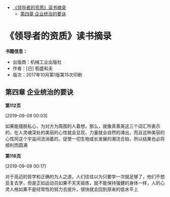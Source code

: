 
<!-- @import "[TOC]" {cmd="toc" depthFrom=1 depthTo=6 orderedList=false} -->

<!-- code_chunk_output -->

- [《领导者的资质》读书摘录](#领导者的资质读书摘录)
  - [第四章 企业统治的要诀](#第四章-企业统治的要诀)

<!-- /code_chunk_output -->

# 《领导者的资质》读书摘录

**书籍信息：**

- 出版商：机械工业出版社
- 作者：[日] 稻盛和夫
- 版次：2017年10月第1版第15次印刷

## 第四章 企业统治的要诀

**第112页** 

[2019-09-09 00:03]

如果能摆脱私心，为对方为周围的人着想，那么，就像真善美这三个词汇所表示的，在人灵魂深处的美丽的心性就会显现，力量就会自然的涌出，而且这种美丽的心性同这个宇宙间流淌着的，促使一切生物成长发展的潮流合拍，所以结果也必将顺利而圆满

**第116页** 

[2019-09-09 00:17]

对于高迈的哲学和正确的为人之道，人们往往以为只要学一次就足够了，他们不想反复去学，但是正如运动员如果不天天锻炼，就不能保持强健的身体一样，人的心灵人格如果不是经常性的努力去提升，很快就会回到原来的低水平上

